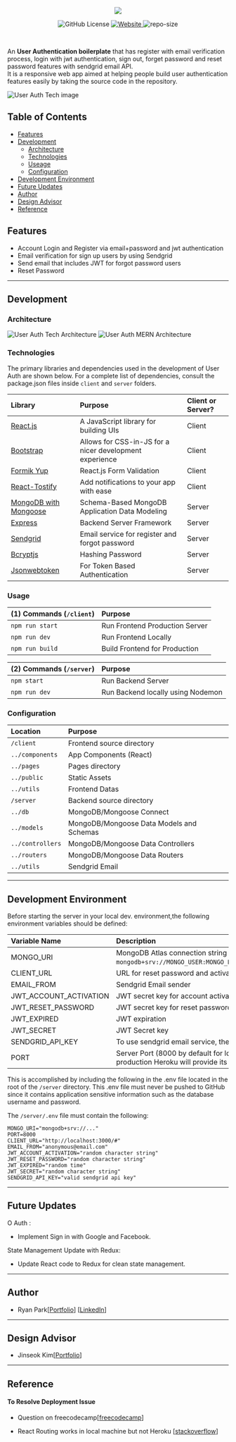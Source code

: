 <p align="center">
  <a href="https://user-auth-1.herokuapp.com/#/">
    <img src="./user-auth.png"></a>
</p>

<p align="center">
  <img alt="GitHub License" src="https://img.shields.io/github/license/ryanbest99/user-auth-boilerplate">
  
  <a href="https://user-auth-1.herokuapp.com/#/" target="_blank">
  <img alt="Website" src="https://img.shields.io/website?up_color=red&up_message=https%3A%2F%2Fuser-auth-1.herokuapp.com%2F%23%2F&url=https%3A%2F%2Fuser-auth-1.herokuapp.com%2F%23%2F">
  </a>

  <img alt="repo-size" src="https://img.shields.io/github/repo-size/ryanbest99/user-auth-boilerplate">
</p>

<br>

An **User Authentication boilerplate** that has register with email verification process, login with jwt authentication, sign out, forget password and reset password features with sendgrid email API.
<br />
It is a responsive web app aimed at helping people build user authentication features easily by taking the source code in the repository.

![User Auth Tech image](landing.png)

## Table of Contents

- [Features](#features)
- [Development](#development)
  - [Architecture](#architecture)
  - [Technologies](#technologies)
  - [Useage](#usage)
  - [Configuration](#configuration)
- [Development Environment](#development-environment)
- [Future Updates](#future-updates)
- [Author ](#author)
- [Design Advisor](#design-advisor)
- [Reference](#reference)

## Features

- Account Login and Register via email+password and jwt authentication
- Email verification for sign up users by using Sendgrid
- Send email that includes JWT for forgot password users
- Reset Password

---

## Development

### Architecture

![User Auth Tech Architecture](3tier2.jpg)
![User Auth MERN Architecture](mvc.jpg)

### Technologies

The primary libraries and dependencies used in the development of User Auth are shown below. For a complete list of dependencies, consult the package.json files inside `client` and `server` folders.

| Library                                                       | Purpose                                                 | Client or Server? |
| :------------------------------------------------------------ | :------------------------------------------------------ | :---------------- |
| [React.js](https://reactjs.org/)                              | A JavaScript library for building UIs                   | Client            |
| [Bootstrap](https://styled-components.com/)                   | Allows for CSS-in-JS for a nicer development experience | Client            |
| [Formik Yup](https://www.npmjs.com/package/formik)            | React.js Form Validation                                | Client            |
| [React-Tostify](https://www.npmjs.com/package/react-toastify) | Add notifications to your app with ease                 | Client            |
| [MongoDB with Mongoose](https://mongoosejs.com/)              | Schema-Based MongoDB Application Data Modeling          | Server            |
| [Express](https://expressjs.com/)                             | Backend Server Framework                                | Server            |
| [Sendgrid](https://www.npmjs.com/package/sendgrid-mail)       | Email service for register and forgot password          | Server            |
| [Bcryptjs](https://www.npmjs.com/package/bcryptjs)            | Hashing Password                                        | Server            |
| [Jsonwebtoken](https://www.npmjs.com/package/jsonwebtoken)    | For Token Based Authentication                          | Server            |

### Usage

| (1) Commands (`/client`) | Purpose                        |
| :----------------------- | :----------------------------- |
| `npm run start`          | Run Frontend Production Server |
| `npm run dev`            | Run Frontend Locally           |
| `npm run build`          | Build Frontend for Production  |

| (2) Commands (`/server`) | Purpose                           |
| :----------------------- | :-------------------------------- |
| `npm start`              | Run Backend Server                |
| `npm run dev`            | Run Backend locally using Nodemon |

### Configuration

| Location         | Purpose                                  |
| :--------------- | :--------------------------------------- |
| `/client`        | Frontend source directory                |
| `../components`  | App Components (React)                   |
| `../pages`       | Pages directory                          |
| `../public`      | Static Assets                            |
| `../utils`       | Frontend Datas                           |
| `/server`        | Backend source directory                 |
| `../db`          | MongoDB/Mongoose Connect                 |
| `../models`      | MongoDB/Mongoose Data Models and Schemas |
| `../controllers` | MongoDB/Mongoose Data Controllers        |
| `../routers`     | MongoDB/Mongoose Data Routers            |
| `../utils`       | Sendgrid Email                           |

---

## Development Environment

Before starting the server in your local dev. environment,the following environment variables should be defined:

| Variable Name          | Description                                                                                     |
| :--------------------- | :---------------------------------------------------------------------------------------------- |
| MONGO_URI              | MongoDB Atlas connection string (e.g. `mongodb+srv://MONGO_USER:MONGO_PASSWORD@cluster...`)     |
| CLIENT_URL             | URL for reset password and activate account                                                     |
| EMAIL_FROM             | Sendgrid Email sender                                                                           |
| JWT_ACCOUNT_ACTIVATION | JWT secret key for account activation                                                           |
| JWT_RESET_PASSWORD     | JWT secret key for reset password                                                               |
| JWT_EXPIRED            | JWT expiration                                                                                  |
| JWT_SECRET             | JWT Secret key                                                                                  |
| SENDGRID_API_KEY       | To use sendgrid email service, the key is necessary                                             |
| PORT                   | Server Port (8000 by default for local deploy). In production Heroku will provide its own port. |

This is accomplished by including the following in the .env file located in the root of the `/server` directory. This .env file must never be pushed to GitHub since it contains application sensitive information such as the database username and password.

The `/server/.env` file must contain the following:

```
MONGO_URI="mongodb+srv://..."
PORT=8000
CLIENT_URL="http://localhost:3000/#"
EMAIL_FROM="anonymous@email.com"
JWT_ACCOUNT_ACTIVATION="random character string"
JWT_RESET_PASSWORD="random character string"
JWT_EXPIRED="random time"
JWT_SECRET="random character string"
SENDGRID_API_KEY="valid sendgrid api key"
```

---

## Future Updates

O Auth :

- Implement Sign in with Google and Facebook.

State Management Update with Redux:

- Update React code to Redux for clean state management.

---

## Author

- Ryan Park[[Portfolio](https://portfolio-practice-01.herokuapp.com/)] [[LinkedIn](https://www.linkedin.com/in/ryanbest99/)]

---

## Design Advisor

- Jinseok Kim[[Portfolio](https://www.behance.net/hide-hiho)]

---

## Reference

#### To Resolve Deployment Issue

- Question on freecodecamp[[freecodecamp](https://forum.freecodecamp.org/t/post-deployment-test-opening-another-routes-in-a-new-tab-gets-error-question-video-included/481228)]

- React Routing works in local machine but not Heroku [[stackoverflow](https://stackoverflow.com/questions/41772411/react-routing-works-in-local-machine-but-not-heroku)]
